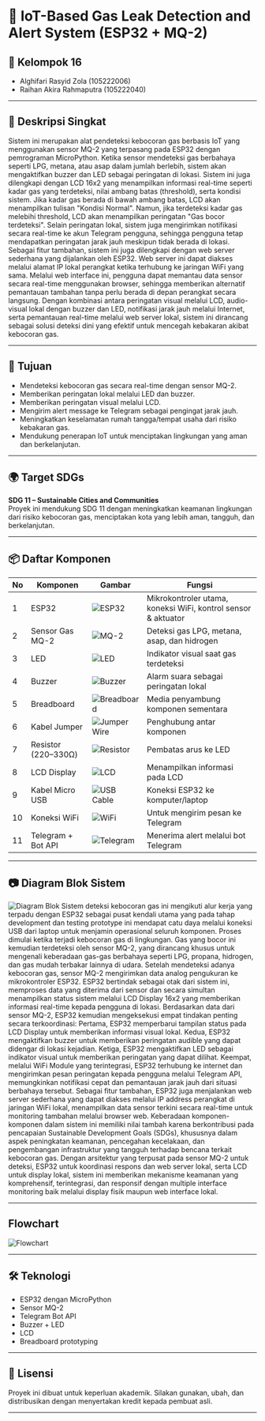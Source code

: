 # 🚨 IoT-Based Gas Leak Detection and Alert System (ESP32 + MQ-2)

## 👥 Kelompok 16
- Alghifari Rasyid Zola (105222006)  
- Raihan Akira Rahmaputra (105222040)

---

## 📌 Deskripsi Singkat
Sistem ini merupakan alat pendeteksi kebocoran gas berbasis IoT yang menggunakan sensor MQ-2 yang terpasang pada ESP32 dengan pemrograman MicroPython. Ketika sensor mendeteksi gas berbahaya seperti LPG, metana, atau asap dalam jumlah berlebih, sistem akan mengaktifkan buzzer dan LED sebagai peringatan di lokasi.
Sistem ini juga dilengkapi dengan LCD 16x2 yang menampilkan informasi real-time seperti kadar gas yang terdeteksi, nilai ambang batas (threshold), serta kondisi sistem. Jika kadar gas berada di bawah ambang batas, LCD akan menampilkan tulisan "Kondisi Normal". Namun, jika terdeteksi kadar gas melebihi threshold, LCD akan menampilkan peringatan "Gas bocor terdeteksi".
Selain peringatan lokal, sistem juga mengirimkan notifikasi secara real-time ke akun Telegram pengguna, sehingga pengguna tetap mendapatkan peringatan jarak jauh meskipun tidak berada di lokasi.
Sebagai fitur tambahan, sistem ini juga dilengkapi dengan web server sederhana yang dijalankan oleh ESP32. Web server ini dapat diakses melalui alamat IP lokal perangkat ketika terhubung ke jaringan WiFi yang sama. Melalui web interface ini, pengguna dapat memantau data sensor secara real-time menggunakan browser, sehingga memberikan alternatif pemantauan tambahan tanpa perlu berada di depan perangkat secara langsung.
Dengan kombinasi antara peringatan visual melalui LCD, audio-visual lokal dengan buzzer dan LED, notifikasi jarak jauh melalui Internet, serta pemantauan real-time melalui web server lokal, sistem ini dirancang sebagai solusi deteksi dini yang efektif untuk mencegah kebakaran akibat kebocoran gas.

---

## 🎯 Tujuan
- Mendeteksi kebocoran gas secara real-time dengan sensor MQ-2.
- Memberikan peringatan lokal melalui LED dan buzzer.
- Memberikan peringatan visual melalui LCD.
- Mengirim alert message ke Telegram sebagai pengingat jarak jauh.
- Meningkatkan keselamatan rumah tangga/tempat usaha dari risiko kebakaran gas.
- Mendukung penerapan IoT untuk menciptakan lingkungan yang aman dan berkelanjutan.

---

## 🌍 Target SDGs
**SDG 11 – Sustainable Cities and Communities**  
Proyek ini mendukung SDG 11 dengan meningkatkan keamanan lingkungan dari risiko kebocoran gas, menciptakan kota yang lebih aman, tangguh, dan berkelanjutan.

---

## 📦 Daftar Komponen

| No | Komponen                | Gambar                                                                 | Fungsi                                                                 |
|----|-------------------------|------------------------------------------------------------------------|------------------------------------------------------------------------|
| 1  | ESP32                   | ![ESP32](gambar/1.jpg) | Mikrokontroler utama, koneksi WiFi, kontrol sensor & aktuator         |
| 2  | Sensor Gas MQ-2         | ![MQ-2](gambar/2.jpg) | Deteksi gas LPG, metana, asap, dan hidrogen                           |
| 3  | LED                     | ![LED](gambar/3.jpg) | Indikator visual saat gas terdeteksi                                  |
| 4  | Buzzer                  | ![Buzzer](gambar/4.jpg) | Alarm suara sebagai peringatan lokal                                  |
| 5  | Breadboard              | ![Breadboard](gambar/5.jpg) | Media penyambung komponen sementara                                   |
| 6  | Kabel Jumper            | ![Jumper Wire](gambar/6.jpg) | Penghubung antar komponen                                              |
| 7  | Resistor (220–330Ω)     | ![Resistor](gambar/7.jpg) | Pembatas arus ke LED                                                  |
| 8  | LCD Display             | ![LCD](gambar/lcd.jpg) | Menampilkan informasi pada LCD                                        |
| 9  | Kabel Micro USB         | ![USB Cable](gambar/8.jpg) | Koneksi ESP32 ke komputer/laptop                                      |
| 10  | Koneksi WiFi           | ![WiFi](gambar/9.png) | Untuk mengirim pesan ke Telegram                                       |
| 11 | Telegram + Bot API      | ![Telegram](https://upload.wikimedia.org/wikipedia/commons/8/82/Telegram_logo.svg) | Menerima alert melalui bot Telegram                                   |

---

## 📷 Diagram Blok Sistem
![Diagram Blok](gambar/sbd_new.png)
Sistem deteksi kebocoran gas ini mengikuti alur kerja yang terpadu dengan ESP32 sebagai pusat kendali utama yang pada tahap development dan testing prototype ini mendapat catu daya melalui koneksi USB dari laptop untuk menjamin operasional seluruh komponen. Proses dimulai ketika terjadi kebocoran gas di lingkungan. Gas yang bocor ini kemudian terdeteksi oleh sensor MQ-2, yang dirancang khusus untuk mengenali keberadaan gas-gas berbahaya seperti LPG, propana, hidrogen, dan gas mudah terbakar lainnya di udara. Setelah mendeteksi adanya kebocoran gas, sensor MQ-2 mengirimkan data analog pengukuran ke mikrokontroler ESP32.
ESP32 bertindak sebagai otak dari sistem ini, memproses data yang diterima dari sensor dan secara simultan menampilkan status sistem melalui LCD Display 16x2 yang memberikan informasi real-time kepada pengguna di lokasi. Berdasarkan data dari sensor MQ-2, ESP32 kemudian mengeksekusi empat tindakan penting secara terkoordinasi: Pertama, ESP32 memperbarui tampilan status pada LCD Display untuk memberikan informasi visual lokal. Kedua, ESP32 mengaktifkan buzzer untuk memberikan peringatan audible yang dapat didengar di lokasi kejadian. Ketiga, ESP32 mengaktifkan LED sebagai indikator visual untuk memberikan peringatan yang dapat dilihat. Keempat, melalui WiFi Module yang terintegrasi, ESP32 terhubung ke internet dan mengirimkan pesan peringatan kepada pengguna melalui Telegram API, memungkinkan notifikasi cepat dan pemantauan jarak jauh dari situasi berbahaya tersebut.
Sebagai fitur tambahan, ESP32 juga menjalankan web server sederhana yang dapat diakses melalui IP address perangkat di jaringan WiFi lokal, menampilkan data sensor terkini secara real-time untuk monitoring tambahan melalui browser web. Keberadaan komponen-komponen dalam sistem ini memiliki nilai tambah karena berkontribusi pada pencapaian Sustainable Development Goals (SDGs), khususnya dalam aspek peningkatan keamanan, pencegahan kecelakaan, dan pengembangan infrastruktur yang tangguh terhadap bencana terkait kebocoran gas. Dengan arsitektur yang terpusat pada sensor MQ-2 untuk deteksi, ESP32 untuk koordinasi respons dan web server lokal, serta LCD untuk display lokal, sistem ini memberikan mekanisme keamanan yang komprehensif, terintegrasi, dan responsif dengan multiple interface monitoring baik melalui display fisik maupun web interface lokal.

---
## Flowchart
![Flowchart](gambar/flowchart.jpeg)

---

## 🛠️ Teknologi
- ESP32 dengan MicroPython
- Sensor MQ-2
- Telegram Bot API
- Buzzer + LED
- LCD
- Breadboard prototyping

---


## 📄 Lisensi
Proyek ini dibuat untuk keperluan akademik. Silakan gunakan, ubah, dan distribusikan dengan menyertakan kredit kepada pembuat asli.

---


